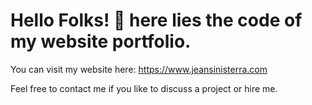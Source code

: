 Hello Folks! 👋 here lies the code of my website portfolio. 
======================================
You can visit my website here: https://www.jeansinisterra.com

Feel free to contact me if you like to discuss a project or hire me.
